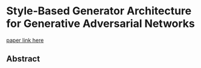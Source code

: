 
# Style-Based Generator Architecture for Generative Adversarial Networks

[paper link here](https://arxiv.org/pdf/1812.04948.pdf)

## Abstract



